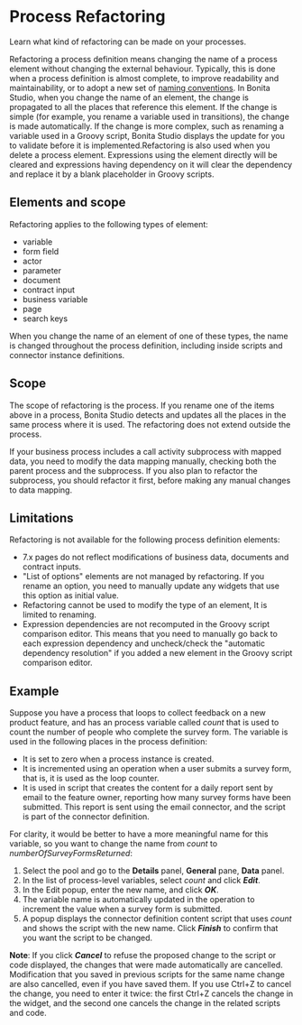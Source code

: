 # Process Refactoring

Learn what kind of refactoring can be made on your processes.

Refactoring a process definition means changing the name of a process element without changing the external behaviour. Typically, this is done when a process definition is almost complete, to improve readability and maintainability, or to adopt a new set of [naming conventions](naming-conventions.md). In Bonita Studio, when you change the name of an element, the change is propagated to all the places that reference this element. If the change is simple (for example, you rename a variable used in transitions), the change is made automatically. If the change is more complex, such as renaming a variable used in a Groovy script, Bonita Studio displays the update for you to validate before it is implemented.Refactoring is also used when you delete a process element. Expressions using the element directly will be cleared and expressions having dependency on it will clear the dependency and replace it by a blank placeholder in Groovy scripts.

## Elements and scope

Refactoring applies to the following types of element:

- variable
- form field
- actor
- parameter
- document
- contract input
- business variable
- page
- search keys

When you change the name of an element of one of these types, the name is changed throughout the process definition, including inside scripts and connector instance definitions.

## Scope

The scope of refactoring is the process. If you rename one of the items above in a process, Bonita Studio detects and updates all the places in the same process where it is used. The refactoring does not extend outside the process.

If your business process includes a call activity subprocess with mapped data, you need to modify the data mapping manually, checking both the parent process and the subprocess. If you also plan to refactor the subprocess, you should refactor it first, before making any manual changes to data mapping. 

## Limitations

Refactoring is not available for the following process definition elements:

- 7.x pages do not reflect modifications of business data, documents and contract inputs.
- "List of options" elements are not managed by refactoring. If you rename an option, you need to manually update any widgets that use this option as initial value.
- Refactoring cannot be used to modify the type of an element, It is limited to renaming.
- Expression dependencies are not recomputed in the Groovy script comparison editor. This means that you need to manually go back to each expression dependency and uncheck/check the "automatic dependency resolution" if you added a new element in the Groovy script comparison editor.

## Example

Suppose you have a process that loops to collect feedback on a new product feature, and has an process variable called _count_ that is used to count the number of people who complete the survey form. The variable is used in the following places in the process definition:

- It is set to zero when a process instance is created.
- It is incremented using an operation when a user submits a survey form, that is, it is used as the loop counter.
- It is used in script that creates the content for a daily report sent by email to the feature owner, reporting how many survey forms have been submitted. This report is sent using the email connector, and the script is part of the connector definition.

For clarity, it would be better to have a more meaningful name for this variable, so you want to change the name from _count_ to _numberOfSurveyFormsReturned_:

1. Select the pool and go to the **Details** panel, **General** pane, **Data** panel.
2. In the list of process-level variables, select _count_ and click **_Edit_**.
3. In the Edit popup, enter the new name, and click **_OK_**.
4. The variable name is automatically updated in the operation to increment the value when a survey form is submitted.
5. A popup displays the connector definition content script that uses _count_ and shows the script with the new name. Click **_Finish_** to confirm that you want the script to be changed.

**Note**: If you click **_Cancel_** to refuse the proposed change to the script or code displayed, the changes that were made automatically are cancelled. Modification that you saved in previous scripts for the same name change are also cancelled, even if you have saved them. If you use Ctrl+Z to cancel the change, you need to enter it twice: the first Ctrl+Z cancels the change in the widget, and the second one cancels the change in the related scripts and code.
